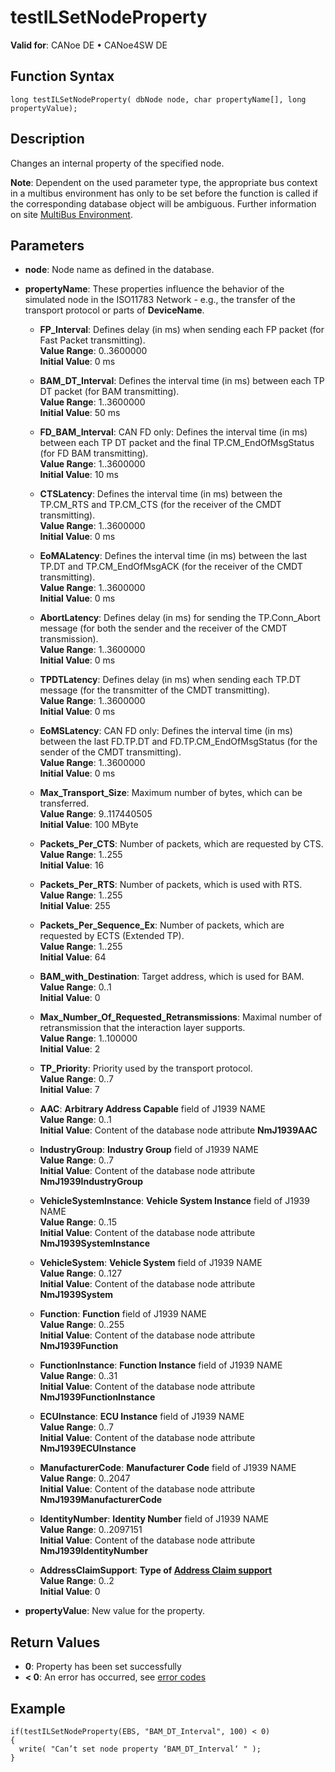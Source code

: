 # testILSetNodeProperty

**Valid for**: CANoe DE • CANoe4SW DE

## Function Syntax

```plaintext
long testILSetNodeProperty( dbNode node, char propertyName[], long propertyValue);
```

## Description

Changes an internal property of the specified node.

**Note**: Dependent on the used parameter type, the appropriate bus context in a multibus environment has only to be set before the function is called if the corresponding database object will be ambiguous. Further information on site [MultiBus Environment](../../../Shared/CAPL/General/TestMultiBusEnvironment.md).

## Parameters

- **node**: Node name as defined in the database.
- **propertyName**: These properties influence the behavior of the simulated node in the ISO11783 Network - e.g., the transfer of the transport protocol or parts of **DeviceName**.

  - **FP_Interval**: Defines delay (in ms) when sending each FP packet (for Fast Packet transmitting).  
    **Value Range**: 0..3600000  
    **Initial Value**: 0 ms

  - **BAM_DT_Interval**: Defines the interval time (in ms) between each TP DT packet (for BAM transmitting).  
    **Value Range**: 1..3600000  
    **Initial Value**: 50 ms

  - **FD_BAM_Interval**: CAN FD only: Defines the interval time (in ms) between each TP DT packet and the final TP.CM_EndOfMsgStatus (for FD BAM transmitting).  
    **Value Range**: 1..3600000  
    **Initial Value**: 10 ms

  - **CTSLatency**: Defines the interval time (in ms) between the TP.CM_RTS and TP.CM_CTS (for the receiver of the CMDT transmitting).  
    **Value Range**: 1..3600000  
    **Initial Value**: 0 ms

  - **EoMALatency**: Defines the interval time (in ms) between the last TP.DT and TP.CM_EndOfMsgACK (for the receiver of the CMDT transmitting).  
    **Value Range**: 1..3600000  
    **Initial Value**: 0 ms

  - **AbortLatency**: Defines delay (in ms) for sending the TP.Conn_Abort message (for both the sender and the receiver of the CMDT transmission).  
    **Value Range**: 1..3600000  
    **Initial Value**: 0 ms

  - **TPDTLatency**: Defines delay (in ms) when sending each TP.DT message (for the transmitter of the CMDT transmitting).  
    **Value Range**: 1..3600000  
    **Initial Value**: 0 ms

  - **EoMSLatency**: CAN FD only: Defines the interval time (in ms) between the last FD.TP.DT and FD.TP.CM_EndOfMsgStatus (for the sender of the CMDT transmitting).  
    **Value Range**: 1..3600000  
    **Initial Value**: 0 ms

  - **Max_Transport_Size**: Maximum number of bytes, which can be transferred.  
    **Value Range**: 9..117440505  
    **Initial Value**: 100 MByte

  - **Packets_Per_CTS**: Number of packets, which are requested by CTS.  
    **Value Range**: 1..255  
    **Initial Value**: 16

  - **Packets_Per_RTS**: Number of packets, which is used with RTS.  
    **Value Range**: 1..255  
    **Initial Value**: 255

  - **Packets_Per_Sequence_Ex**: Number of packets, which are requested by ECTS (Extended TP).  
    **Value Range**: 1..255  
    **Initial Value**: 64

  - **BAM_with_Destination**: Target address, which is used for BAM.  
    **Value Range**: 0..1  
    **Initial Value**: 0

  - **Max_Number_Of_Requested_Retransmissions**: Maximal number of retransmission that the interaction layer supports.  
    **Value Range**: 1..100000  
    **Initial Value**: 2

  - **TP_Priority**: Priority used by the transport protocol.  
    **Value Range**: 0..7  
    **Initial Value**: 7

  - **AAC**: **Arbitrary Address Capable** field of J1939 NAME  
    **Value Range**: 0..1  
    **Initial Value**: Content of the database node attribute **NmJ1939AAC**

  - **IndustryGroup**: **Industry Group** field of J1939 NAME  
    **Value Range**: 0..7  
    **Initial Value**: Content of the database node attribute **NmJ1939IndustryGroup**

  - **VehicleSystemInstance**: **Vehicle System Instance** field of J1939 NAME  
    **Value Range**: 0..15  
    **Initial Value**: Content of the database node attribute **NmJ1939SystemInstance**

  - **VehicleSystem**: **Vehicle System** field of J1939 NAME  
    **Value Range**: 0..127  
    **Initial Value**: Content of the database node attribute **NmJ1939System**

  - **Function**: **Function** field of J1939 NAME  
    **Value Range**: 0..255  
    **Initial Value**: Content of the database node attribute **NmJ1939Function**

  - **FunctionInstance**: **Function Instance** field of J1939 NAME  
    **Value Range**: 0..31  
    **Initial Value**: Content of the database node attribute **NmJ1939FunctionInstance**

  - **ECUInstance**: **ECU Instance** field of J1939 NAME  
    **Value Range**: 0..7  
    **Initial Value**: Content of the database node attribute **NmJ1939ECUInstance**

  - **ManufacturerCode**: **Manufacturer Code** field of J1939 NAME  
    **Value Range**: 0..2047  
    **Initial Value**: Content of the database node attribute **NmJ1939ManufacturerCode**

  - **IdentityNumber**: **Identity Number** field of J1939 NAME  
    **Value Range**: 0..2097151  
    **Initial Value**: Content of the database node attribute **NmJ1939IdentityNumber**

  - **AddressClaimSupport**: **Type of [Address Claim support](../../../Shared/ISO11783/J1939andISO11783NMil.md)**  
    **Value Range**: 0..2  
    **Initial Value**: 0

- **propertyValue**: New value for the property.

## Return Values

- **0**: Property has been set successfully
- **\< 0**: An error has occurred, see [error codes](../../CAPLfunctionsISOj1939ErrorCodes.md)

## Example

```plaintext
if(testILSetNodeProperty(EBS, "BAM_DT_Interval", 100) < 0)
{
  write( "Can’t set node property ‘BAM_DT_Interval‘ " );
}
```
